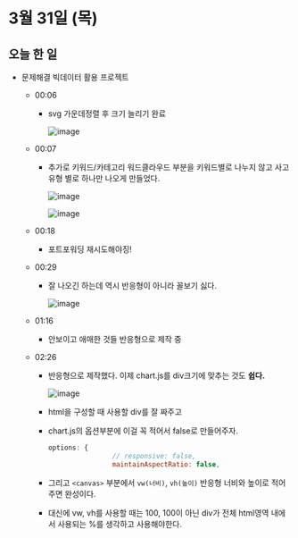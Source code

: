 # 3월 31일 (목)

## 오늘 한 일

* 문제해결 빅데이터 활용 프로젝트

  * 00:06

    * svg 가운데정렬 후 크기 늘리기 완료

      ![image](https://user-images.githubusercontent.com/75322297/160868020-6aeebf1a-01d3-4321-9840-83ecfdab92f0.png)

  * 00:07

    * 추가로 키워드/카테고리 워드클라우드 부분을 키워드별로 나누지 않고 사고유형 별로 하나만 나오게 만들었다.

      ![image](https://user-images.githubusercontent.com/75322297/160868709-b1b41495-8625-4462-b8f4-07d312c69278.png)

      ![image](https://user-images.githubusercontent.com/75322297/160874947-5df41ce0-3b81-4106-bdf2-aff793fe4c96.png)

  * 00:18

    * 포트포워딩 재시도해야징!

  * 00:29

    * 잘 나오긴 하는데 역시 반응형이 아니라 꼴보기 싫다.

      ![image](https://user-images.githubusercontent.com/75322297/160875259-9399a1b6-d528-4693-a7fb-99d332b0ed78.png)

  * 01:16

    * 안보이고 애매한 것들 반응형으로 제작 중
    
  * 02:26
  
    * 반응형으로 제작했다. 이제 chart.js를 div크기에 맞추는 것도 **쉽다.**
  
      ![image](https://user-images.githubusercontent.com/75322297/160895117-1d5bc835-9399-4568-afa1-315070fa1326.png)
  
    * html을 구성할 때 사용할 div를 잘 짜주고
  
    * chart.js의 옵션부분에 이걸 꼭 적어서 false로 만들어주자.
  
      ```js
      options: {
                      // responsive: false,
                      maintainAspectRatio: false,
      ```
  
    * 그리고 `<canvas>` 부분에서 `vw(너비)`, `vh(높이)` 반응형 너비와 높이로 적어주면 완성이다.
  
    * 대신에 vw, vh를 사용할 때는 100, 100이 아닌 div가 전체 html영역 내에서 사용되는 %를 생각하고 사용해야한다.